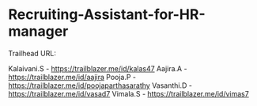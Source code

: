 # Recruiting-Assistant-for-HR-manager

Trailhead URL:

Kalaivani.S - https://trailblazer.me/id/kalas47
Aajira.A - https://trailblazer.me/id/aajira
Pooja.P - https://trailblazer.me/id/poojaparthasarathy
Vasanthi.D - https://trailblazer.me/id/vasad7
Vimala.S - https://trailblazer.me/id/vimas7

